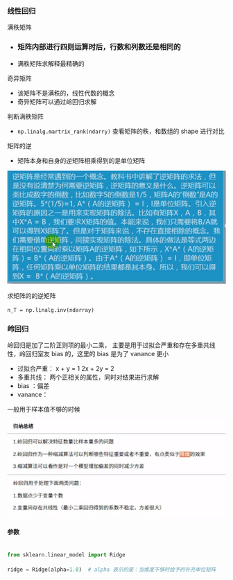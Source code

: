 ### 线性回归



满秩矩阵

- ### 矩阵内部进行四则运算时后，行数和列数还是相同的
- 满秩矩阵求解释最精确的

奇异矩阵

- 该矩阵不是满秩的，线性代数的概念
- 奇异矩阵可以通过岭回归求解



判断满秩矩阵

- `np.linalg.martrix_rank(ndarry)` 查看矩阵的秩，和数组的 shape 进行对比



矩阵的逆

- 矩阵本身和自身的逆矩阵相乘得到的是单位矩阵

![1531802202472](assets/1531802202472.png)



求矩阵的的逆矩阵

`n_T = np.linalg.inv(ndarray)`



### 岭回归

岭回归是加了二阶正则项的最小二乘， 主要是用于过拟合严重和存在多重共线性，岭回归室友 bias 的，这里的 bias 是为了 vanance 更小

- 过拟合严重： x + y = 1  2x + 2y = 2
- 多重共线： 两个正相关的属性，同时对结果进行求解
- bias ：偏差
- vanance：

一般用于样本值不够的时候

![1531810473351](assets/1531810473351.png)

#### 参数

```python

from sklearn.linear_model import Ridge

ridge = Ridge(alpha=1.0)  # alpha 表示的是：当维度不够时给予的补充单位矩阵
```

